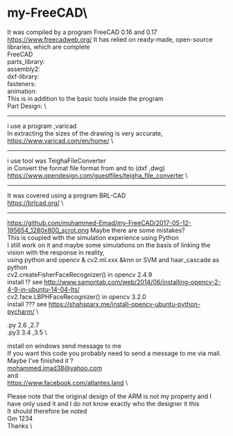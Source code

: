 # my-FreeCAD\
It was compiled by a program FreeCAD 0.16 and 0.17\
https://www.freecadweb.org/
It has relied on ready-made, open-source libraries, which are complete \
FreeCAD \
 parts_library: \
  assembly2: \
   dxf-library: \
    fasteners: \
     animation: \
This is in addition to the basic tools inside the program \
  Part Design: \
  *****
  
i use a program ,varicad \
In extracting the sizes of the drawing is very accurate, \
https://www.varicad.com/en/home/  \
 *******
i use tool was  TeighaFileConverter \
in Convert the format file format from and to (dxf ,dwg) \
https://www.opendesign.com/guestfiles/teigha_file_converter \
********

It was covered using a program BRL-CAD \
https://brlcad.org/  \
*******
https://github.com/mohammed-Emad/my-FreeCAD/2017-05-12-195654_1280x800_scrot.png
Maybe there are some mistakes? \
This is coupled with the simulation experience using Python \
I still work on it and maybe some simulations on the basis of linking the vision with the response in reality, \
using python and opencv & cv2.ml.xxx  &knn or SVM and haar_cascade as python \
cv2.createFisherFaceRecognizer() in opencv 2.4.9 \
install !? see http://www.samontab.com/web/2014/06/installing-opencv-2-4-9-in-ubuntu-14-04-lts/ \
cv2.face.LBPHFaceRecognizer() in opencv 3.2.0 \
install ??? see https://shahsparx.me/install-opencv-ubuntu-python-pycharm/ \

.py 2.6 ,2.7 \
.py3 3.4 ,3.5 \

install on windows send message to me \
If you want this code you probably need to send a message to me via mail. Maybe I've finished it ? \
mohammed.imad38@yahoo.com \
and \
https://www.facebook.com/atlantes.land \



Please note that the original design of the ARM is not my property and I have only used it and I do not know exactly who the designer it this \
It should therefore be noted \
Gm 1234 \
Thanks \
